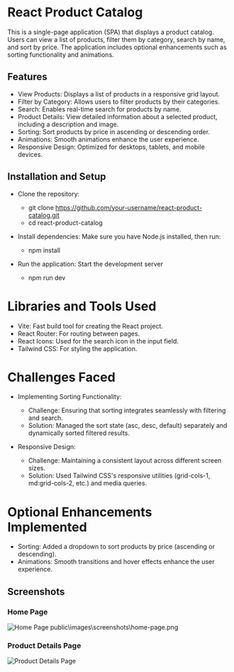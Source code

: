 # React Product Catalog

This is a single-page application (SPA) that displays a product catalog. Users can view a list of products, filter them by category, search by name, and sort by price. The application includes optional enhancements such as sorting functionality and animations.

## Features
* View Products: Displays a list of products in a responsive grid layout.
* Filter by Category: Allows users to filter products by their categories.
* Search: Enables real-time search for products by name.
* Product Details: View detailed information about a selected product, including a description and image.
* Sorting: Sort products by price in ascending or descending order.
* Animations: Smooth animations enhance the user experience.
* Responsive Design: Optimized for desktops, tablets, and mobile devices.

## Installation and Setup
* Clone the repository:
    * git clone https://github.com/your-username/react-product-catalog.git
    * cd react-product-catalog

* Install dependencies: Make sure you have Node.js installed, then run:
    * npm install

* Run the application: Start the development server
    * npm run dev 

# Libraries and Tools Used
* Vite: Fast build tool for creating the React project.
* React Router: For routing between pages.
* React Icons: Used for the search icon in the input field.
* Tailwind CSS: For styling the application.

# Challenges Faced
* Implementing Sorting Functionality:

    * Challenge: Ensuring that sorting integrates seamlessly with filtering and search.
    * Solution: Managed the sort state (asc, desc, default) separately and dynamically sorted filtered results.

* Responsive Design:

    * Challenge: Maintaining a consistent layout across different screen sizes.
    * Solution: Used Tailwind CSS's responsive utilities (grid-cols-1, md:grid-cols-2, etc.) and media queries.

# Optional Enhancements Implemented
* Sorting: Added a dropdown to sort products by price (ascending or descending).
* Animations: Smooth transitions and hover effects enhance the user experience.

## Screenshots

### Home Page
![Home Page](./images/screenshots/home-page.png)
public\images\screenshots\home-page.png

### Product Details Page
![Product Details Page](./images/screenshots/product-details-page.png)